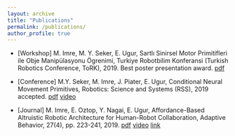 ```yaml
---
layout: archive
title: "Publications"
permalink: /publications/
author_profile: true
---
```


* \[Workshop\] M. Imre, M. Y. Seker, E. Ugur, Sartlı Sinirsel Motor Primitifleri ile Obje Manipülasyonu Ögrenimi, Turkiye Robotbilim Konferansi (Turkish Robotics Conference, ToRK), 2019. Best poster presentation award. [pdf](http://mertimre.github.io/files/tork019.pdf)

* \[Conference\] M.Y. Seker, M. Imre, J. Piater, E. Ugur, Conditional Neural Movement Primitives, Robotics: Science and Systems (RSS), 2019 accepted. [pdf](http://mertimre.github.io/files/RSS2019.pdf) [video](https://youtu.be/cPKOIaf0mUc)

* \[Journal\] M. Imre, E. Oztop, Y. Nagai, E. Ugur, Affordance-Based Altruistic Robotic Architecture for Human-Robot Collaboration, Adaptive Behavior, 27(4), pp. 223-241, 2019. [pdf](http://mertimre.github.io/files/AB2019.pdf) [video](https://youtu.be/eEX4cl4YEQI) [link](https://journals.sagepub.com/doi/10.1177/1059712318824697)
